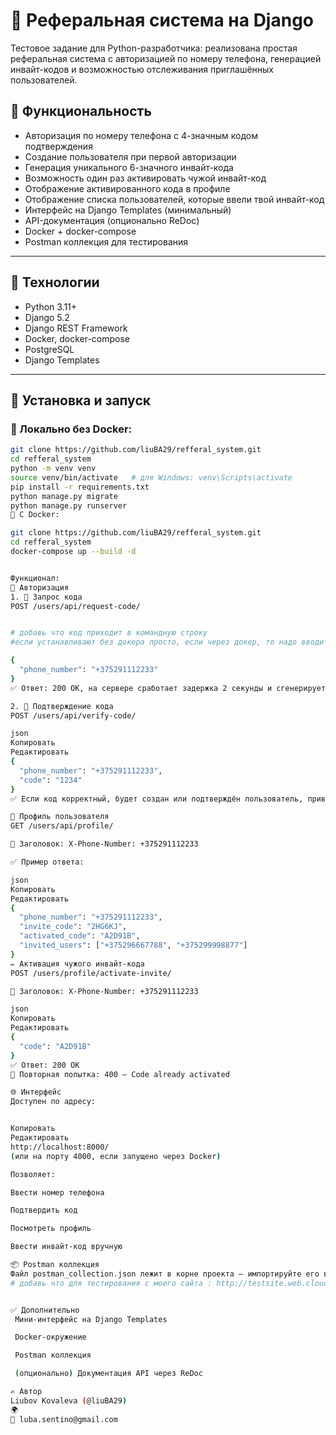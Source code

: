 # 📲 Реферальная система на Django

Тестовое задание для Python-разработчика: реализована простая реферальная система с авторизацией по номеру телефона, генерацией инвайт-кодов и возможностью отслеживания приглашённых пользователей.

## 🚀 Функциональность

- Авторизация по номеру телефона с 4-значным кодом подтверждения
- Создание пользователя при первой авторизации
- Генерация уникального 6-значного инвайт-кода
- Возможность один раз активировать чужой инвайт-код
- Отображение активированного кода в профиле
- Отображение списка пользователей, которые ввели твой инвайт-код
- Интерфейс на Django Templates (минимальный)
- API-документация (опционально ReDoc)
- Docker + docker-compose
- Postman коллекция для тестирования

---

## 🧱 Технологии

- Python 3.11+
- Django 5.2
- Django REST Framework
- Docker, docker-compose
- PostgreSQL
- Django Templates

---

## 🧪 Установка и запуск

### 🔧 Локально без Docker:

```bash
git clone https://github.com/liuBA29/refferal_system.git
cd refferal_system
python -m venv venv
source venv/bin/activate   # для Windows: venv\Scripts\activate
pip install -r requirements.txt
python manage.py migrate
python manage.py runserver
🐳 С Docker:

git clone https://github.com/liuBA29/refferal_system.git
cd refferal_system
docker-compose up --build -d


Функционал:
🔐 Авторизация
1. 📲 Запрос кода
POST /users/api/request-code/


# добавь что код приходит в командную строку 
#если устанавливают без докера просто, если через докер, то надо вводить http://testsite.web.cloudcenter.ovh/

{
  "phone_number": "+375291112233"
}
✅ Ответ: 200 OK, на сервере сработает задержка 2 секунды и сгенерируется 4-значный код.

2. 🔑 Подтверждение кода
POST /users/api/verify-code/

json
Копировать
Редактировать
{
  "phone_number": "+375291112233",
  "code": "1234"
}
✅ Если код корректный, будет создан или подтверждён пользователь, привязан к сессии по заголовку X-Phone-Number.

👤 Профиль пользователя
GET /users/api/profile/

🔸 Заголовок: X-Phone-Number: +375291112233

✅ Пример ответа:

json
Копировать
Редактировать
{
  "phone_number": "+375291112233",
  "invite_code": "2HG6KJ",
  "activated_code": "A2D91B",
  "invited_users": ["+375296667788", "+375299998877"]
}
✏️ Активация чужого инвайт-кода
POST /users/profile/activate-invite/

🔸 Заголовок: X-Phone-Number: +375291112233

json
Копировать
Редактировать
{
  "code": "A2D91B"
}
✅ Ответ: 200 OK
🚫 Повторная попытка: 400 — Code already activated

🌐 Интерфейс
Доступен по адресу:


Копировать
Редактировать
http://localhost:8000/
(или на порту 4000, если запущено через Docker)

Позволяет:

Ввести номер телефона

Подтвердить код

Посмотреть профиль

Ввести инвайт-код вручную

📦 Postman коллекция
Файл postman_collection.json лежит в корне проекта — импортируйте его в Postman для тестирования всех эндпоинтов.
# добавь что для тестирования с моего сайта : http://testsite.web.cloudcenter.ovh/


✅ Дополнительно
 Мини-интерфейс на Django Templates

 Docker-окружение

 Postman коллекция

 (опционально) Документация API через ReDoc

✍️ Автор
Liubov Kovaleva (@liuBA29)
🌍
📧 luba.sentino@gmail.com